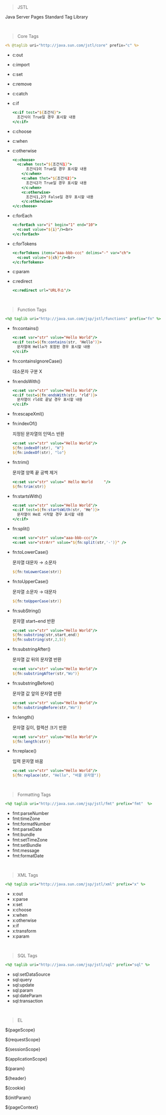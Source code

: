 > JSTL 

Java Server Pages Standard Tag Library

<br>

> Core Tags

```jsp
<% @taglib uri="http://java.sun.com/jstl/core" prefix="c" %>
```

- c:out

- c:import 

- c:set

- c:remove

- c:catch

- c:if

  ```jsp
  <c:if test="${조건식}">
  	조건식이 True일 경우 표시할 내용
  </c:if>
  ```

- c:choose 

- c:when 

- c:otherwise

  ```jsp
  <c:choose>
  	<c:when test="${조건식1}">
      	조건식1이 True일 경우 표시할 내용
      </c:when>
      <c:when thet="${조건식2}">
      	조건식2가 True일 경우 표시할 내용
      </c:when>
      <c:otherwise>
      	조건식1,2가 False일 경우 표시할 내용
      </c:otherwise>
  </c:choose>
  ```

- c:forEach

  ```jsp
  <c:forEach var="i" begin="1" end="10">
  	<c:out value="${i}"/><br>
  </c:forEach>
  ```

- c:forTokens

  ```jsp
  <c:forTokens items="aaa-bbb-ccc" delims="-" var="ch">
  	<c:out value="${ch}"/><br>
  </c:forTokens>
  ```

- c:param

- c:redirect

  ```jsp
  <c:redirect url="URL주소"/>
  ```

<br>

> Function Tags

```jsp
<%@ taglib uri="http://java.sun.com/jsp/jstl/functions" prefix="fn" %>
```

- fn:contains()

  ```jsp
  <c:set var="str" value="Hello World"/>
  <c:if test=${fn:contains(str, 'Hello')}>
  	문자열에 Hello가 포함된 경우 표시할 내용
  </c:if>
  ```

- fn:containsIgnoreCase()

  대소문자 구분 X

- fn:endsWith()

  ```jsp
  <c:set var="str" value="Hello World"/>
  <c:if test=${fn:endsWith(str, 'rld')}>
  	문자열이 rld로 끝날 경우 표시할 내용
  </c:if>
  ```

- fn:escapeXml()

- fn:indexOf()

  지정된 문자열의 인덱스 반환

  ```jsp
  <c:set var="str" value="Hello World"/>
  ${fn:indexOf(str), "W"} 
  ${fn:indexOf(str), "lo"}
  ```

- fn:trim()

  문자열 양쪽 끝 공백 제거

  ```jsp
  <c:set var="str" value=" Hello World     "/>
  ${fn:trim(str)}
  ```

- fn:startsWith()

  ```jsp
  <c:set var="str" value="Hello World"/>
  <c:if test=${fn:startsWith(str, 'He')}>
  	문자열이 He로 시작할 경우 표시할 내용
  </c:if>
  ```

- fn:split()

  ```jsp
  <c:set var="str" value="aaa-bbb-ccc"/>
  <c:set var="strArr" value="${fn:split(str,'-')}" />
  ```

- fn:toLowerCase()

  문자열 대문자 → 소문자

  ```jsp
  ${fn:toLowerCase(str)}
  ```

- fn:toUpperCase()

  문자열 소문자 → 대문자

  ```jsp
  ${fn:toUpperCase(str)}
  ```

- fn:subString()

  문자열 start~end 반환

  ```jsp
  <c:set var="str" value="Hello World"/>
  ${fn:substring(str,start,end)}
  ${fn:substring(str,2,5)}
  ```

- fn:substringAfter()

  문자열 값 뒤의 문자열 반환

  ```jsp
  <c:set var="str" value="Hello World"/>
  ${fn:substringAfter(str,"Wo")}
  ```

- fn:substringBefore()

  문자열 값 앞의 문자열 반환

  ```jsp
  <c:set var="str" value="Hello World"/>
  ${fn:substringBefore(str,"Wo")}
  ```

- fn:length()

  문자열 길이, 컬렉션 크기 반환

  ```jsp
  <c:set var="str" value="Hello World"/>
  ${fn:length(str)}
  ```

- fn:replace()

  입력 문자열 바꿈

  ```jsp
  <c:set var="str" value="Hello World"/>
  ${fn:replace(str, "Hello", "바꿀 문자열")}
  ```

<br>

> Formatting Tags

```jsp
<%@ taglib uri="http://java.sun.com/jsp/jstl/fmt" prefix="fmt"  %>
```

- fmt:parseNumber
- fmt:timeZone
- fmt:formatNumber
- fmt:parseDate
- fmt:bundle
- fmt:setTimeZone
- fmt:setBundle
- fmt:message
- fmt:formatDate

<br>

> XML Tags

```jsp
<%@ taglib uri="http://java.sun.com/jsp/jstl/xml" prefix="x" %>  
```

- x:out
- x:parse
- x:set
- x:choose
- x:when
- x:otherwise
- x:if
- x:transform
- x:param

<br>

> SQL Tags

```jsp
<%@ taglib uri="http://java.sun.com/jsp/jstl/sql" prefix="sql" %>  
```

- sql:setDataSource
- sql:query
- sql:update
- sql:param
- sql:dateParam
- sql:transaction

<br>

> EL

${pageScope} 

${requestScope}

${sessionScope}

${applicationScope}

${param}

${header}

${cookie}

${initParam}

${pageContext}